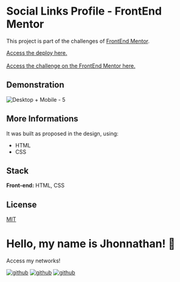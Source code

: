 # Social Links Profile - FrontEnd Mentor

This project is part of the challenges of [FrontEnd Mentor](https://www.frontendmentor.io/).

[Access the deploy here.](https://linksprofile-frontendmentor.vercel.app/)
<br>
<br>
[Access the challenge on the FrontEnd Mentor here.](https://www.frontendmentor.io/challenges/social-links-profile-UG32l9m6dQ)

## Demonstration
![Desktop + Mobile - 5](https://github.com/jhonnathandc/linksprofile-frontendmentor/assets/82620787/4adab110-8986-4cae-811b-0aad164c7d5c)

## More Informations

It was built as proposed in the design, using:

- HTML
- CSS

## Stack

**Front-end:** HTML, CSS

## License

[MIT](https://choosealicense.com/licenses/mit/)

# Hello, my name is Jhonnathan! 👋

<p>Access my networks!</p>

[![github](https://img.shields.io/badge/-github-%23333?style=for-the-badge&logo=github&logoColor=white)](https://github.com/jhonnathandc)
[![github](https://img.shields.io/badge/-LinkedIn-%230077B5?style=for-the-badge&logo=linkedin&logoColor=white)]("https://www.linkedin.com/in/jhonnathan-cora-6427661b0/)
[![github](https://img.shields.io/badge/-instagram-%23E4405F?style=for-the-badge&logo=instagram&logoColor=white)](https://www.instagram.com/jhonnathandc/)
